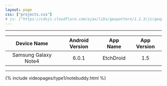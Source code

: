 ```yaml
---
layout: page
css: ["projects.css"]
# js: ["https://cdnjs.cloudflare.com/ajax/libs/geopattern/1.2.3/js/geopattern.min.js", "projects.js"]
---
```


---

|      Device Name     | Android Version |    App Name    | App Version |
|:--------------------:|:---------------:|:--------------:|:-----------:|
| Samsung Galaxy Note4 |      6.0.1      | EtchDroid |     1.5    |

---

{% include videopages/type1/notebuddy.html %}